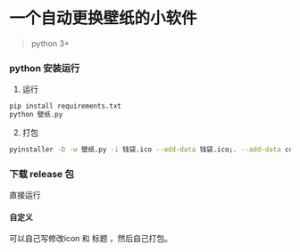 # 一个自动更换壁纸的小软件
> python 3+

### python 安装运行
1. 运行
```bash
pip install requirements.txt
python 壁纸.py
```
2. 打包
```bash
pyinstaller -D -w 壁纸.py -i 钱袋.ico --add-data 钱袋.ico;. --add-data config.ini;.
```

### 下载 release 包
直接运行


#### 自定义
可以自己写修改icon 和 标题 ，然后自己打包。